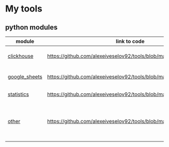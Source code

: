 # My tools
## python modules
|module|link to code|description|
|---|---|---|
|[clickhouse](https://github.com/alexeiveselov92/tools/blob/main/docs/clickhouse.md)| https://github.com/alexeiveselov92/tools/blob/main/clickhouse.py | Clickhouse administration functions|
|[google_sheets](https://github.com/alexeiveselov92/tools/blob/main/docs/google_sheets.md)| https://github.com/alexeiveselov92/tools/blob/main/google_sheets.py | functions for Google sheets|
|[statistics](https://github.com/alexeiveselov92/tools/blob/main/docs/statistics.md)| https://github.com/alexeiveselov92/tools/blob/main/statistics.py | statistical functions|
|[other](https://github.com/alexeiveselov92/tools/blob/main/docs/other.md)| https://github.com/alexeiveselov92/tools/blob/main/other.py | other functions - slack api, ltv forecast or work with datetime|


